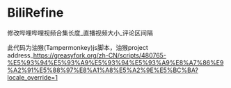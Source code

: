 # BiliRefine
修改哔哩哔哩视频合集长度_直播视频大小_评论区间隔

此代码为油猴(Tampermonkey)js脚本，油猴project address_https://greasyfork.org/zh-CN/scripts/480765-%E5%93%94%E5%93%A9%E5%93%94%E5%93%A9%E8%A7%86%E9%A2%91%E5%88%97%E8%A1%A8%E5%A2%9E%E5%BC%BA?locale_override=1
